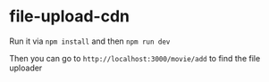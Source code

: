 # file-upload-cdn

Run it via `npm install` and then `npm run dev`

Then you can go to `http://localhost:3000/movie/add` to find the file uploader

